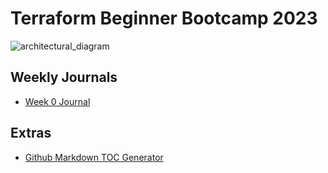 # Terraform Beginner Bootcamp 2023

![architectural_diagram](https://github.com/AdedayoBabarinde/terraform-beginner-bootcamp-2023/assets/50416701/c1faba14-18f7-4c35-8d0d-3ee27e93367c)

## Weekly Journals
- [Week 0 Journal](journal/week0.md)


## Extras
- [Github Markdown TOC Generator](https://ecotrust-canada.github.io/markdown-toc/)

